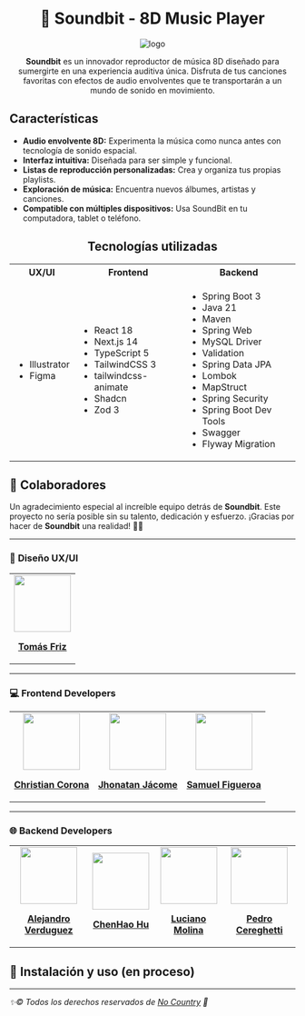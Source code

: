 <div align='center'> 

# 🎵 Soundbit - 8D Music Player

![logo](https://github.com/user-attachments/assets/dd50317f-d066-4d69-b325-7692c9d9cda7) 
  
**Soundbit** es un innovador reproductor de música 8D diseñado para sumergirte en una experiencia auditiva única. Disfruta de tus canciones favoritas con efectos de audio envolventes que te transportarán a un mundo de sonido en movimiento.

</div>

## Características

- **Audio envolvente 8D:** Experimenta la música como nunca antes con tecnología de sonido espacial.
- **Interfaz intuitiva:** Diseñada para ser simple y funcional.
- **Listas de reproducción personalizadas:** Crea y organiza tus propias playlists.
- **Exploración de música:** Encuentra nuevos álbumes, artistas y canciones.
- **Compatible con múltiples dispositivos:** Usa SoundBit en tu computadora, tablet o teléfono.

<div align="center">

## Tecnologías utilizadas

  <table>
    <tr>
      <th>UX/UI</th>
      <th>Frontend</th>
      <th>Backend</th>
    </tr>
    <tr>
      <td>
        <ul>
          <li>Illustrator</li>
          <li>Figma</li>
        </ul>
      </td>
      <td>
        <ul>
          <li>React 18</li>
          <li>Next.js 14</li>
          <li>TypeScript 5</li>
          <li>TailwindCSS 3</li>
          <li>tailwindcss-animate</li>
          <li>Shadcn</li>
          <li>Zod 3</li>
        </ul>
      </td>
      <td>
        <ul>
          <li>Spring Boot 3</li>
          <li>Java 21</li>
          <li>Maven</li>
          <li>Spring Web</li>
          <li>MySQL Driver</li>
          <li>Validation</li>
          <li>Spring Data JPA</li>
          <li>Lombok</li>
          <li>MapStruct</li>
          <li>Spring Security</li>
          <li>Spring Boot Dev Tools</li>
          <li>Swagger</li>
          <li>Flyway Migration</li>
        </ul>
      </td>
    </tr>
  </table>
</div>

## 🤝 Colaboradores

Un agradecimiento especial al increíble equipo detrás de **Soundbit**. Este proyecto no sería posible sin su talento, dedicación y esfuerzo. ¡Gracias por hacer de **Soundbit** una realidad! 🚀🎶

---

### 🎨 **Diseño UX/UI**

<table>
  <tr>
    <td align="center">
      <img src="https://github.com/user-attachments/assets/39289af4-0b5f-47f2-bab4-07047bfb9bf7" width="100">
      <p><b><a href="https://www.linkedin.com/in/tom%C3%A1s-agust%C3%ADn-friz-dpw/">Tomás Friz</a></b></p>
    </td>
  </tr>
</table>

---

### 💻 **Frontend Developers**

<table>
  <tr>
    <td align="center">
      <img src="https://github.com/user-attachments/assets/c5d96cea-8709-4944-a2a4-2d7fdd2813aa" width="100">
      <p><b><a href="https://www.linkedin.com/in/chriscoronab">Christian Corona</a></b></p>
    </td>
    <td align="center">
      <img src="https://github.com/user-attachments/assets/c038cfe5-084e-4020-946d-00699aedb680" width="100">
      <p><b><a href="https://www.linkedin.com/in/jhonatan-steven-jacome-/">Jhonatan Jácome</a></b></p>
    </td>
    <td align="center">
      <img src="https://github.com/user-attachments/assets/55773d29-7a81-4f05-a71f-0ddb726c079b" width="100">
      <p><b><a href="https://www.linkedin.com/in/samudev/">Samuel Figueroa</a></b></p>
    </td>
  </tr>
</table>

---

### 🌐 **Backend Developers**

<table>
  <tr>
    <td align="center">
      <img src="https://github.com/user-attachments/assets/44fc91e0-5ac2-4d42-892a-11e6b49b7ce5" width="100">
      <p><b><a href="https://www.linkedin.com/in/alejandro-verduguez/">Alejandro Verduguez</a></b></p>
    </td>
    <td align="center">
      <img src="https://github.com/user-attachments/assets/b6bf7201-67e2-4bb6-afa6-10de9980cec7" width="100">
      <p><b><a href="https://www.linkedin.com/in/chenhao-hu/">ChenHao Hu</a></b></p>
    </td>
    <td align="center">
      <img src="https://github.com/user-attachments/assets/d586b89f-fc45-4e22-bb46-2ac8dfdd0bed" width="100">
      <p><b><a href="https://www.linkedin.com/in/luciano-molina-/">Luciano Molina</a></b></p>
    </td>
    <td align="center">
      <img src="https://github.com/user-attachments/assets/75a00f93-2fa3-4c26-a459-63cf6e1a542e" width="100">
      <p><b><a href="https://www.linkedin.com/in/pedro-cereghetti-48448824a/">Pedro Cereghetti</a></b></p>
    </td>
  </tr>
</table>

## 🌌 Instalación y uso (en proceso)

---

_✨©️ Todos los derechos reservados de [No Country](https://github.com/No-Country-simulation)   🚀_
